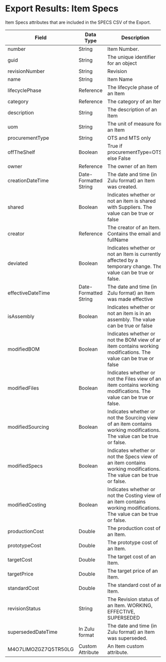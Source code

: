 # Export Results: Item Specs 
Item Specs attributes that are included in the SPECS CSV of the Export.


| Field | Data Type | Description |
|  --- |  --- |  --- | 
| number | String | Item Number.  |
| guid | String | The unique identifier for an object |
| revisionNumber | String | Revision |
| name | String | Item Name |
| lifecyclePhase | Reference | The lifecycle phase of an Item |
| category | Reference | The category of an Item |
|  description | String | The description of an Item |
| uom | String | The unit of measure for an Item |
| procurementType | String | OTS and MTS only |
| offTheShelf | Boolean | True if procurementType=OTS, else False |
| owner | Reference | The owner of an Item |
| creationDateTime | Date\-Formatted String | The date and time \(in Zulu format\) an Item was created. |
| shared | Boolean | Indicates whether or not an item is shared with Suppliers. The value can be true or false |
| creator | Reference | The creator of an Item. Contains the email and fullName |
| deviated | Boolean | Indicates whether or not an Item is currently affected by a temporary change. The value can be true or false. |
| effectiveDateTime | Date\-Formatted String | The date and time \(in Zulu format\) an Item was made effective |
| isAssembly | Boolean  | Indicates whether or not an item is in an assembly. The value can be true or false |
| modifiedBOM | Boolean | Indicates whether or not the BOM view of an item contains working modifications. The value can be true or false |
| modifiedFiles | Boolean | Indicates whether or not the Files view of an item contains working modifications. The value can be true or false. |
| modifiedSourcing | Boolean | Indicates whether or not the Sourcing view of an item contains working modifications. The value can be true or false. |
| modifiedSpecs | Boolean | Indicates whether or not the Specs view of an item contains working modifications. The value can be true or false. |
| modifiedCosting | Boolean | Indicates whether or not the Costing view of an item contains working modifications. The value can be true or false. |
| productionCost | Double | The production cost of an Item. |
| prototypeCost | Double | The prototype cost of an Item. |
| targetCost | Double | The target cost of an Item. |
| targetPrice | Double | The target price of an Item. |
| standardCost | Double | The standard cost of an Item. |
| revisionStatus | String | The Revision status of an Item. WORKING, EFFECTIVE, SUPERSEDED |
| supersededDateTime | In Zulu format | The date and time \(in Zulu format\) an Item was superseded. |
| M4O7LIMOZGZ7Q5TR50LG | Custom Attribute | An Item custom attribute. |

